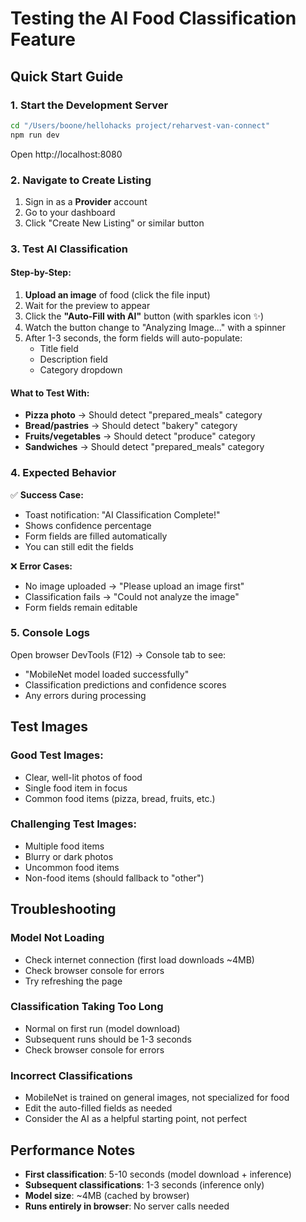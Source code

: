 # Testing the AI Food Classification Feature

## Quick Start Guide

### 1. Start the Development Server
```bash
cd "/Users/boone/hellohacks project/reharvest-van-connect"
npm run dev
```
Open http://localhost:8080

### 2. Navigate to Create Listing
1. Sign in as a **Provider** account
2. Go to your dashboard
3. Click "Create New Listing" or similar button

### 3. Test AI Classification

#### Step-by-Step:
1. **Upload an image** of food (click the file input)
2. Wait for the preview to appear
3. Click the **"Auto-Fill with AI"** button (with sparkles icon ✨)
4. Watch the button change to "Analyzing Image..." with a spinner
5. After 1-3 seconds, the form fields will auto-populate:
   - Title field
   - Description field
   - Category dropdown

#### What to Test With:
- **Pizza photo** → Should detect "prepared_meals" category
- **Bread/pastries** → Should detect "bakery" category
- **Fruits/vegetables** → Should detect "produce" category
- **Sandwiches** → Should detect "prepared_meals" category

### 4. Expected Behavior

✅ **Success Case:**
- Toast notification: "AI Classification Complete!"
- Shows confidence percentage
- Form fields are filled automatically
- You can still edit the fields

❌ **Error Cases:**
- No image uploaded → "Please upload an image first"
- Classification fails → "Could not analyze the image"
- Form fields remain editable

### 5. Console Logs
Open browser DevTools (F12) → Console tab to see:
- "MobileNet model loaded successfully"
- Classification predictions and confidence scores
- Any errors during processing

## Test Images

### Good Test Images:
- Clear, well-lit photos of food
- Single food item in focus
- Common food items (pizza, bread, fruits, etc.)

### Challenging Test Images:
- Multiple food items
- Blurry or dark photos
- Uncommon food items
- Non-food items (should fallback to "other")

## Troubleshooting

### Model Not Loading
- Check internet connection (first load downloads ~4MB)
- Check browser console for errors
- Try refreshing the page

### Classification Taking Too Long
- Normal on first run (model download)
- Subsequent runs should be 1-3 seconds
- Check browser console for errors

### Incorrect Classifications
- MobileNet is trained on general images, not specialized for food
- Edit the auto-filled fields as needed
- Consider the AI as a helpful starting point, not perfect

## Performance Notes
- **First classification**: 5-10 seconds (model download + inference)
- **Subsequent classifications**: 1-3 seconds (inference only)
- **Model size**: ~4MB (cached by browser)
- **Runs entirely in browser**: No server calls needed
